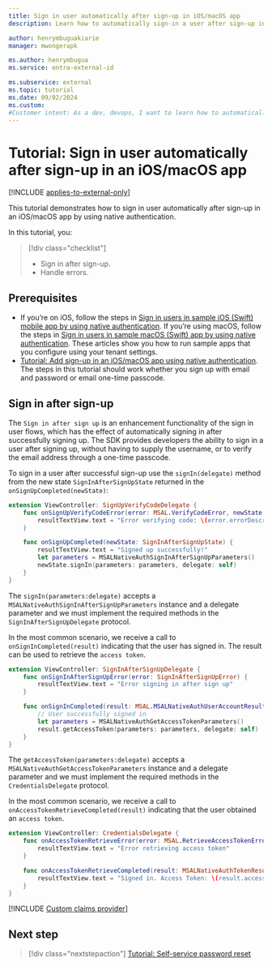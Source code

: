 ```yaml
---
title: Sign in user automatically after sign-up in iOS/macOS app
description: Learn how to automatically sign-in a user after sign-up in an iOS/macOS app by using native authentication.

author: henrymbuguakiarie
manager: mwongerapk

ms.author: henrymbugua
ms.service: entra-external-id

ms.subservice: external
ms.topic: tutorial
ms.date: 09/02/2024
ms.custom:
#Customer intent: As a dev, devops, I want to learn how to automatically sign-in a user after sign-up in an iOS/macOS app by using native authentication.
---
```


# Tutorial: Sign in user automatically after sign-up in an iOS/macOS app

[!INCLUDE [applies-to-external-only](../external-id/includes/applies-to-external-only.md)]

This tutorial demonstrates how to sign in user automatically after sign-up in an iOS/macOS app by using native authentication. 

In this tutorial, you:  

> [!div class="checklist"]
>
> - Sign in after sign-up. 
> - Handle errors. 

## Prerequisites 

- If you’re on iOS, follow the steps in [Sign in users in sample iOS (Swift) mobile app by using native authentication](../external-id/customers/how-to-run-native-authentication-sample-ios-app.md). If you’re using macOS, follow the steps in [Sign in users in sample macOS (Swift) app by using native authentication](../external-id/customers/how-to-run-native-authentication-sample-macos-app.md). These articles show you how to run sample apps that you configure using your tenant settings.
- [Tutorial: Add sign-up in an iOS/macOS app using native authentication](tutorial-native-authentication-ios-macos-sign-up.md). The steps in this tutorial should work whether you sign up with email and password or email one-time passcode.

## Sign in after sign-up 

The `Sign in after sign up` is an enhancement functionality of the sign in user flows, which has the effect of automatically signing in after successfully signing up. The SDK provides developers the ability to sign in a user after signing up, without having to supply the username, or to verify the email address through a one-time passcode. 

To sign in a user after successful sign-up use the `signIn(delegate)` method from the new state `SignInAfterSignUpState` returned in the `onSignUpCompleted(newState)`: 

```swift
extension ViewController: SignUpVerifyCodeDelegate {
    func onSignUpVerifyCodeError(error: MSAL.VerifyCodeError, newState: MSAL.SignUpCodeRequiredState?) {
        resultTextView.text = "Error verifying code: \(error.errorDescription ?? "no description")"
    }

    func onSignUpCompleted(newState: SignInAfterSignUpState) {
        resultTextView.text = "Signed up successfully!"
        let parameters = MSALNativeAuthSignInAfterSignUpParameters()
        newState.signIn(parameters: parameters, delegate: self)
    }
}
```

The `signIn(parameters:delegate)` accepts a `MSALNativeAuthSignInAfterSignUpParameters` instance and a delegate parameter and we must implement the required methods in the `SignInAfterSignUpDelegate` protocol. 

In the most common scenario, we receive a call to `onSignInCompleted(result)` indicating that the user has signed in. The result can be used to retrieve the `access token`.

```swift
extension ViewController: SignInAfterSignUpDelegate {
    func onSignInAfterSignUpError(error: SignInAfterSignUpError) {
        resultTextView.text = "Error signing in after sign up"
    }

    func onSignInCompleted(result: MSAL.MSALNativeAuthUserAccountResult) {
        // User successfully signed in
        let parameters = MSALNativeAuthGetAccessTokenParameters()
        result.getAccessToken(parameters: parameters, delegate: self)
    }
}
```

The `getAccessToken(parameters:delegate)` accepts a `MSALNativeAuthGetAccessTokenParameters` instance and a delegate parameter and we must implement the required methods in the `CredentialsDelegate` protocol.

In the most common scenario, we receive a call to `onAccessTokenRetrieveCompleted(result)` indicating that the user obtained an `access token`.

```swift
extension ViewController: CredentialsDelegate {
    func onAccessTokenRetrieveError(error: MSAL.RetrieveAccessTokenError) {
        resultTextView.text = "Error retrieving access token"
    }

    func onAccessTokenRetrieveCompleted(result: MSALNativeAuthTokenResult) {
        resultTextView.text = "Signed in. Access Token: \(result.accessToken)"
    }
}

```

[!INCLUDE [Custom claims provider](../external-id/customers/includes/native-auth/support-custom-claims-provider.md)]

## Next step 

> [!div class="nextstepaction"]
> [Tutorial: Self-service password reset](tutorial-native-authentication-ios-macos-self-service-password-reset.md) 
